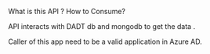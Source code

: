 What is this API ? How to Consume?

API interacts with DADT db and mongodb to get the data .

Caller of this app need to be a valid application in Azure AD.